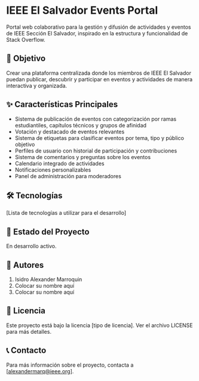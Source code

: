 # IEEE El Salvador Events Portal

Portal web colaborativo para la gestión y difusión de actividades y eventos de IEEE Sección El Salvador, inspirado en la estructura y funcionalidad de Stack Overflow.

## 🎯 Objetivo

Crear una plataforma centralizada donde los miembros de IEEE El Salvador puedan publicar, descubrir y participar en eventos y actividades de manera interactiva y organizada.

## ✨ Características Principales

- Sistema de publicación de eventos con categorización por ramas estudiantiles, capítulos técnicos y grupos de afinidad
- Votación y destacado de eventos relevantes
- Sistema de etiquetas para clasificar eventos por tema, tipo y público objetivo
- Perfiles de usuario con historial de participación y contribuciones
- Sistema de comentarios y preguntas sobre los eventos
- Calendario integrado de actividades
- Notificaciones personalizables
- Panel de administración para moderadores

## 🛠️ Tecnologías

[Lista de tecnologías a utilizar para el desarrollo]

## 🚀 Estado del Proyecto

En desarrollo activo.

## 👥 Autores

1. Isidro Alexander Marroquin
2. Colocar su nombre aquí
3. Colocar su nombre aquí

## 📄 Licencia

Este proyecto está bajo la licencia [tipo de licencia]. Ver el archivo LICENSE para más detalles.

## 📞 Contacto

Para más información sobre el proyecto, contacta a [alexandermarq@ieee.org].
